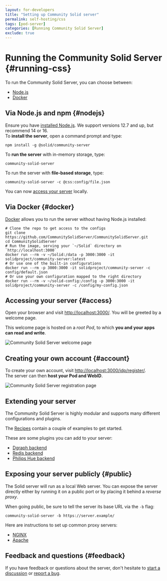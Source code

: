 ```yaml
---
layout: for-developers
title: "Setting up Community Solid server"
permalink: self-hosting/css
tags: [pod-server]
categories: [Running Community Solid Server]
exclude: true
---
```


# Running the Community Solid Server {#running-css}
To run the Community Solid Server,
you can choose between:

- [Node.js](#nodejs)
- [Docker](#docker)

## Via Node.js and npm {#nodejs}
Ensure you have [installed Node.js](https://nodejs.org/en/download/).
We support versions 12.7 and up,
but recommend 14 or 16.
<br>
To **install the server**, open a command prompt and type:

```shell
npm install -g @solid/community-server
```

To **run the server** with in-memory storage, type:
```shell
community-solid-server
```

To run the server with **file-based storage**, type:
```shell
community-solid-server -c @css:config/file.json
```

You can now [access your server](#access) locally.

## Via Docker {#docker}
[Docker](https://docs.docker.com/get-docker/) allows you to run the server
without having Node.js installed:
```shell
# Clone the repo to get access to the configs
git clone https://github.com/CommunitySolidServer/CommunitySolidServer.git
cd CommunitySolidServer
# Run the image, serving your `~/Solid` directory on `http://localhost:3000`
docker run --rm -v ~/Solid:/data -p 3000:3000 -it solidproject/community-server:latest
# Or use one of the built-in configurations
docker run --rm -p 3000:3000 -it solidproject/community-server -c config/default.json
# Or use your own configuration mapped to the right directory
docker run --rm -v ~/solid-config:/config -p 3000:3000 -it solidproject/community-server -c /config/my-config.json
```

## Accessing your server {#access}
Open your browser and visit [http://localhost:3000/](http://localhost:3000/).
You will be greeted by a welcome page.

This welcome page is hosted on a _root Pod_,
to which **you and your apps can read and write**.

![Community Solid Server welcome page](/assets/img/screenshots/css-welcome-page.png)

## Creating your own account {#account}
To create your own account,
visit [http://localhost:3000/idp/register/](http://localhost:3000/idp/register/).
<br>
The server can then **host your Pod and WebID**.

![Community Solid Server registration page](/assets/img/screenshots/css-register-page.png)

## Extending your server
The Community Solid Server is highly modular
and supports many different configurations and plugins.

The [Recipes](https://github.com/CommunitySolidServer/Recipes)
contain a couple of examples to get started.

These are some plugins you can add to your server:
- [Dgraph backend](https://github.com/comake/solid-dgraph)
- [Redis backend](https://github.com/comake/solid-redis)
- [Philips Hue backend](https://github.com/RubenVerborgh/solid-hue)

## Exposing your server publicly {#public}

The Solid server will run as a local Web server.
You can expose the server directly
either by running it on a public port
or by placing it behind a _reverse proxy_.

When going public,
be sure to tell the server its base URL via the `-b` flag:

```shell
community-solid-server -b https://server.example/
```

Here are instructions to set up common proxy servers:

- [NGINX](/for-developers/pod-server/nginx)
- [Apache](/for-developers/pod-server/apache)

## Feedback and questions {#feedback}
If you have feedback or questions about the server,
don't hesitate to [start a discussion](https://github.com/CommunitySolidServer/CommunitySolidServer/discussions)
or [report a bug](https://github.com/CommunitySolidServer/CommunitySolidServer/issues).
